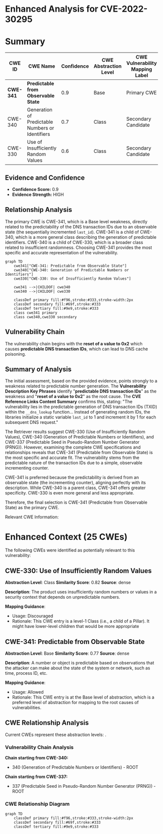# Enhanced Analysis for CVE-2022-30295

# Summary
| CWE ID | CWE Name | Confidence | CWE Abstraction Level | CWE Vulnerability Mapping Label | CWE-Vulnerability Mapping Notes |
|---|---|---|---|---|---|
| **CWE-341** | **Predictable from Observable State** | 0.9 | Base | Primary CWE | Allowed |
| CWE-340 | Generation of Predictable Numbers or Identifiers | 0.7 | Class | Secondary Candidate | Allowed-with-Review |
| CWE-330 | Use of Insufficiently Random Values | 0.6 | Class | Secondary Candidate | Discouraged |

## Evidence and Confidence

*   **Confidence Score:** 0.9
*   **Evidence Strength:** HIGH

## Relationship Analysis
The primary CWE is CWE-341, which is a Base level weakness, directly related to the predictability of the DNS transaction IDs due to an observable state (the sequentially incremented `last_id`). CWE-341 is a child of CWE-340, which is a more general class describing the generation of predictable identifiers. CWE-340 is a child of CWE-330, which is a broader class related to insufficient randomness. Choosing CWE-341 provides the most specific and accurate representation of the vulnerability.

```mermaid
graph TD
    cwe341["CWE-341: Predictable from Observable State"]
    cwe340["CWE-340: Generation of Predictable Numbers or Identifiers"]
    cwe330["CWE-330: Use of Insufficiently Random Values"]
    
    cwe341 -->|CHILDOF| cwe340
    cwe340 -->|CHILDOF| cwe330
    
    classDef primary fill:#f96,stroke:#333,stroke-width:2px
    classDef secondary fill:#69f,stroke:#333
    classDef tertiary fill:#9e9,stroke:#333
    class cwe341 primary
    class cwe340,cwe330 secondary
```

## Vulnerability Chain
The vulnerability chain begins with the **reset of a value to 0x2** which causes **predictable DNS transaction IDs**, which can lead to DNS cache poisoning.

## Summary of Analysis
The initial assessment, based on the provided evidence, points strongly to a weakness related to predictable number generation. The **Vulnerability Description Key Phrases** identify "**predictable DNS transaction IDs**" as the weakness and "**reset of a value to 0x2**" as the root cause. The **CVE Reference Links Content Summary** confirms this, stating: "The vulnerability lies in the predictable generation of DNS transaction IDs (TXID) within the `__dns_lookup` function... Instead of generating random IDs, the libraries initialize a static variable `last_id` to 1 and increment it by 1 for each subsequent DNS request."

The Retriever results suggest CWE-330 (Use of Insufficiently Random Values), CWE-340 (Generation of Predictable Numbers or Identifiers), and CWE-337 (Predictable Seed in Pseudo-Random Number Generator (PRNG)). However, examining the complete CWE specifications and relationships reveals that CWE-341 (Predictable from Observable State) is the most specific and accurate fit. The vulnerability stems from the predictable nature of the transaction IDs due to a simple, observable incrementing counter.

CWE-341 is preferred because the predictability is derived from an observable state (the incrementing counter), aligning perfectly with its description. While CWE-340 is a parent class, CWE-341 offers greater specificity. CWE-330 is even more general and less appropriate.

Therefore, the final selection is CWE-341 (Predictable from Observable State) as the primary CWE.

Relevant CWE Information:

# Enhanced Context (25 CWEs)
The following CWEs were identified as potentially relevant to this vulnerability:

## CWE-330: Use of Insufficiently Random Values
**Abstraction Level**: Class
**Similarity Score**: 0.82
**Source**: dense

**Description**:
The product uses insufficiently random numbers or values in a security context that depends on unpredictable numbers.

**Mapping Guidance**:
- Usage: Discouraged
- Rationale: This CWE entry is a level-1 Class (i.e., a child of a Pillar). It might have lower-level children that would be more appropriate

## CWE-341: Predictable from Observable State
**Abstraction Level**: Base
**Similarity Score**: 0.77
**Source**: dense

**Description**:
A number or object is predictable based on observations that the attacker can make about the state of the system or network, such as time, process ID, etc.

**Mapping Guidance**:
- Usage: Allowed
- Rationale: This CWE entry is at the Base level of abstraction, which is a preferred level of abstraction for mapping to the root causes of vulnerabilities.


## CWE Relationship Analysis

Current CWEs represent these abstraction levels: .


### Vulnerability Chain Analysis

**Chain starting from CWE-340:**
- 340 (Generation of Predictable Numbers or Identifiers) - ROOT


**Chain starting from CWE-337:**
- 337 (Predictable Seed in Pseudo-Random Number Generator (PRNG)) - ROOT



### CWE Relationship Diagram

```mermaid
graph TD
    classDef primary fill:#f96,stroke:#333,stroke-width:2px
    classDef secondary fill:#69f,stroke:#333
    classDef tertiary fill:#9e9,stroke:#333
```